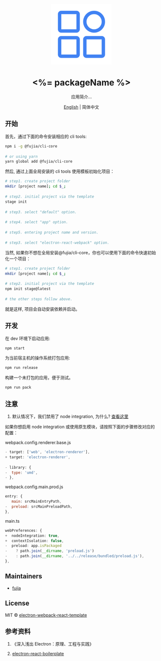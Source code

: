 <div align="center">
  <a href="https://github.com/fujia-cli/electron-webpack-react-template" target="_blank">
    <img alt="logo" width="200" src="./resource/unrelease/png/256x256.png"/>
  </a>
</div>

<div align="center">
  <h1><%= packageName %></h1>
</div>

<div align="center">

应用简介...

</div>

<div align="center">

[English](./README.md) | 简体中文

</div>

## 开始

首先，通过下面的命令安装相应的 cli tools:

```sh
npm i -g @fujia/cli-core

# or using yarn
yarn global add @fujia/cli-core
```

然后, 通过上面全局安装的 cli tools 使用模板初始化项目：

```sh
# step1. create project folder
mkdir [project name]; cd $_;

# step2. initial project via the template
stage init

# step3. select "default" option.

# step4. select "app" option.

# step5. entering project name and version.

# step3. select "electron-react-webpack" option.
```

当然, 如果你不想在全局安装@fujia/cli-core，你也可以使用下面的命令快速初始化一个项目：

```sh
# step1. create project folder
mkdir [project name]; cd $_;

# step2. initial project via the template
npm init stage@latest

# the other steps follow above.
```

就是这样, 项目会自动安装依赖并启动。

## 开发

在 dev 环境下启动应用:

```sh
npm start
```

为当前宿主机的操作系统打包应用:

```sh
npm run release
```

构建一个未打包的应用，便于测试。

```sh
npm run pack
```

## 注意

1. 默认情况下，我们禁用了 node integration, 为什么? [查看这里](https://www.electronjs.org/docs/latest/tutorial/security#2-do-not-enable-nodejs-integration-for-remote-content)

如果你想启用 node integration 或使用原生模块，请按照下面的步骤修改对应的配置：

webpack.config.renderer.base.js

```js
- target: ['web', 'electron-renderer'],
+ target: 'electron-renderer',

- library: {
-  type: 'umd',
- },
```

webpack.config.main.prod.js

```js
entry: {
   main: srcMainEntryPath,
-  preload: srcMainPreloadPath,
},
```

main.ts

```ts
webPreferences: {
+  nodeIntegration: true,
+  contextIsolation: false,
-  preload: app.isPackaged
-    ? path.join(__dirname, 'preload.js')
-    : path.join(__dirname, '../../release/bundled/preload.js'),
},
```

## Maintainers

- [fujia](https://github.com/fushenguang)

## License

MIT © [electron-webpack-react-template](https://github.com/fujia-cli/electron-webpack-react-template)

## 参考资料

1. 《深入浅出 Electron：原理、工程与实践》

2. [electron-react-boilerplate](https://electron-react-boilerplate.js.org/docs/installation/)

